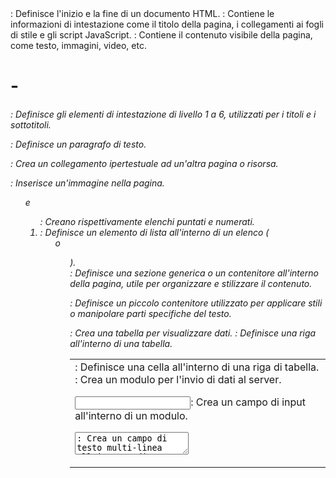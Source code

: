 <html>: Definisce l'inizio e la fine di un documento HTML.

<head>: Contiene le informazioni di intestazione come il titolo della pagina, i collegamenti ai fogli di stile e gli script JavaScript.

<body>: Contiene il contenuto visibile della pagina, come testo, immagini, video, etc.

<h1> - <h6>: Definisce gli elementi di intestazione di livello 1 a 6, utilizzati per i titoli e i sottotitoli.

<p>: Definisce un paragrafo di testo.

<a>: Crea un collegamento ipertestuale ad un'altra pagina o risorsa.

<img>: Inserisce un'immagine nella pagina.

<ul> e <ol>: Creano rispettivamente elenchi puntati e numerati.

<li>: Definisce un elemento di lista all'interno di un elenco (<ul> o <ol>).

<div>: Definisce una sezione generica o un contenitore all'interno della pagina, utile per organizzare e stilizzare il contenuto.

<span>: Definisce un piccolo contenitore utilizzato per applicare stili o manipolare parti specifiche del testo.

<table>: Crea una tabella per visualizzare dati.

<tr>: Definisce una riga all'interno di una tabella.

<td>: Definisce una cella all'interno di una riga di tabella.

<form>: Crea un modulo per l'invio di dati al server.

<input>: Crea un campo di input all'interno di un modulo.

<textarea>: Crea un campo di testo multi-linea all'interno di un modulo.

<button>: Crea un pulsante interattivo.

<br>: Crea un'interruzione di riga, utile per inserire una nuova riga di testo senza creare un nuovo paragrafo.

<hr>: Crea una riga orizzontale, spesso utilizzata per separare sezioni di contenuto.

<strong> e <em>: Rispettivamente, applica il testo in grassetto e in corsivo.

<b> e <i>: Anche se meno comuni rispetto a <strong> e <em>, questi tag sono utilizzati per rendere il testo in grassetto e in corsivo. Tuttavia, non forniscono alcun significato semantico.

<u>: Sottolinea il testo, ma è meno comune poiché l'uso dell'effetto di sottolineatura può causare confusione con i collegamenti ipertestuali.

<sup> e <sub>: Crea testo in apice e in pedice rispettivamente, come ad esempio per esponenti e indici.

<cite>: Indica il titolo di una pubblicazione, come un libro o un articolo, spesso utilizzato all'interno di citazioni bibliografiche.

<blockquote>: Utilizzato per citare una sezione di testo da un'altra fonte, spesso con una formattazione speciale per evidenziare la citazione.

<abbr>: Definisce un'abbreviazione o un'acronimo, fornendo una spiegazione espansa quando il mouse passa sopra di esso.

<address>: Utilizzato per contenere informazioni di contatto o dettagli sull'autore di una pagina.

<iframe>: Incorpora un'altra pagina web all'interno della pagina corrente, utile per l'inclusione di contenuti di terze parti come mappe o video.

<meta>: Fornisce metadati aggiuntivi sulla pagina, come l'encoding del carattere, le parole chiave e la descrizione della pagina.

<audio>: Incorpora file audio nella pagina web, consentendo agli utenti di riprodurre e ascoltare la traccia audio direttamente sul sito.

<video>: Analogamente a <audio>, <video> incorpora file video nella pagina web, consentendo la riproduzione di contenuti video all'interno del browser.

<source>: Utilizzato all'interno di <audio> e <video> per specificare diverse fonti di media, consentendo al browser di scegliere la migliore compatibile con il dispositivo dell'utente.

<canvas>: Fornisce un'area vuota sulla quale è possibile disegnare grafici, grafici, animazioni e altri elementi grafici utilizzando JavaScript.

<svg>: Crea grafici vettoriali scalabili (SVG) all'interno della pagina, consentendo la creazione di grafici e immagini basati su vettori.

<iframe>: Utilizzato per incorporare contenuti di un'altra pagina web all'interno della pagina corrente, come mappe di Google, feed social, ecc.

<script>: Incorpora script JavaScript all'interno della pagina, consentendo l'aggiunta di funzionalità interattive e dinamiche.

<style>: Definisce le regole di stile CSS direttamente all'interno del documento HTML, sebbene sia più comune separare i fogli di stile in file esterni.

<link>: Collega il documento HTML a fogli di stile esterni, icone del sito, feed RSS e altro ancora.

<meta>: Fornisce informazioni aggiuntive sul documento HTML, come l'encoding del carattere, la descrizione della pagina e le istruzioni per i motori di ricerca.

<form>: Crea un modulo HTML per l'invio di dati al server, che può includere campi di input, pulsanti di invio, ecc.

<input>: Utilizzato all'interno di un modulo per creare campi di input, come caselle di testo, campi di selezione, pulsanti di opzione, ecc.

